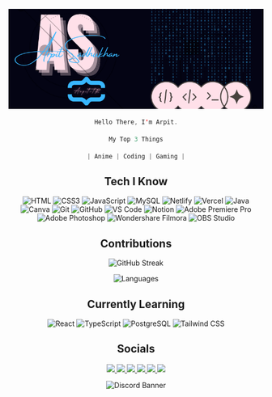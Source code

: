 <a href="https://github.com/Arpit-tR"> 
<div align="center">

<p href="https://github.com/Arpit-tR" > <img src="./Arpit.png" alt="Header" style="height: 500px, width: 600px"/> </p>

```swift
Hello There, I'm Arpit.

My Top 3 Things

| Anime | Coding | Gaming |
```
## Tech I Know
<img src="https://img.shields.io/badge/HTML5-E34F26?style=for-the-badge&logo=html5&logoColor=white&style" alt="HTML">
<img src="https://img.shields.io/badge/CSS3-1572B6?style=for-the-badge&logo=css3&logoColor=white&style" alt="CSS3">
<img src="https://img.shields.io/badge/JavaScript-F7DF1E?style=for-the-badge&logo=javascript&logoColor=black&style" alt="JavaScript">
<img src="https://img.shields.io/badge/MySQL-4479A1?style=for-the-badge&logo=mysql&logoColor=white&style" alt="MySQL">
<img src="https://img.shields.io/badge/Netlify-00C7B7?style=for-the-badge&logo=netlify&logoColor=white&style" alt="Netlify">
<img src="https://img.shields.io/badge/Vercel-000000?style=for-the-badge&logo=vercel&logoColor=white&style" alt="Vercel">
<img src="https://img.shields.io/badge/Java-007396?style=for-the-badge&logo=java&logoColor=white&style" alt="Java">
<img src="https://img.shields.io/badge/Canva-%2300C4CC.svg?style=for-the-badge&logo=Canva&logoColor=white&style" alt="Canva">
<img src="https://img.shields.io/badge/git-%23F05033.svg?style=for-the-badge&logo=git&logoColor=white&style" alt="Git">
<img src="https://img.shields.io/badge/Github-%23121011.svg?style=for-the-badge&logo=Github&logoColor=white&style" alt="GitHub">
<img src="https://img.shields.io/badge/VS%20Code-0078d7.svg?style=for-the-badge&logo=visual-studio-code&logoColor=white&style" alt="VS Code">
<img src="https://img.shields.io/badge/Notion-%23000000.svg?style=for-the-badge&logo=notion&logoColor=white&style" alt="Notion">
<img src="https://img.shields.io/badge/Adobe%20Premiere%20Pro-9999FF?style=for-the-badge&logo=adobe-premiere-pro&logoColor=white&style" alt="Adobe Premiere Pro">
<img src="https://img.shields.io/badge/Adobe%20Photoshop-31A8FF?style=for-the-badge&logo=adobe-photoshop&logoColor=white&style" alt="Adobe Photoshop">
<img src="https://img.shields.io/badge/Wondershare%20Filmora-FF5733?style=for-the-badge&logo=wondershare&logoColor=white&style" alt="Wondershare Filmora">
<img src="https://img.shields.io/badge/OBS%20Studio-302E31?style=for-the-badge&logo=obs-studio&logoColor=white&style&style" alt="OBS Studio">

## Contributions
<a>
  <img  ><img src="https://github-readme-streak-stats.herokuapp.com?user=Arpit-tR&theme=holi-theme&hide_border=true&date_format=M%20j%5B%2C%20Y%5D&mode=weekly&" alt="GitHub Streak"/>

  <img><img src="https://github-readme-stats.vercel.app/api/top-langs/?username=Arpit-tR&layout=compact&theme=github_dark&hide_border=true&bg_color=040414" alt="Languages" />
</a>

## Currently Learning
<img src="https://img.shields.io/badge/React-61DAFB?style=for-the-badge&logo=react&logoColor=white&style" alt="React">
<img src="https://img.shields.io/badge/TypeScript-3178C6?style=for-the-badge&logo=typescript&logoColor=white&style" alt="TypeScript">
<img src="https://img.shields.io/badge/PostgreSQL-336791?style=for-the-badge&logo=postgresql&logoColor=white&style" alt="PostgreSQL">
<img src="https://img.shields.io/badge/tailwind%20css-06B6D4?style=for-the-badge&logo=tailwindcss&logoColor=white&style" alt="Tailwind CSS">

## Socials
<p align="center">
	<a href="https://www.linkedin.com/in/arpit-sadhukhan/">
		<img src="https://img.shields.io/badge/Linked_In-informational?style=social&logo=linkedin"/>
	<a href="https://www.hackerrank.com/profile/arpit_sadhukhan">
		<img src="https://img.shields.io/badge/Hacker Rank-informational?style=social&logo=HackerRank"/>
	</a>
	<a href="https://www.reddit.com/user/The_Rider23/">
		<img src="https://img.shields.io/badge/Reddit-informational?style=social&logo=reddit"/>
	</a>
	<a href="https://www.github.com/Arpit-tR/">
		<img src="https://img.shields.io/badge/Github-informational?style=social&logo=github"/>
	</a>
	<a href="https://x.com/Arpit_Sadhukhan">
		<img src="https://img.shields.io/badge/X-informational?style=social&logo=X"/>
	<a href="https://discordid.netlify.app/?id=423194865149673502">
        <img src="https://img.shields.io/badge/Discord-informational?style=social&logo=Discord"/>
	</a>
</p>
<img src="https://discord.c99.nl/widget/theme-3/423194865149673502.png" alt="Discord Banner" />

